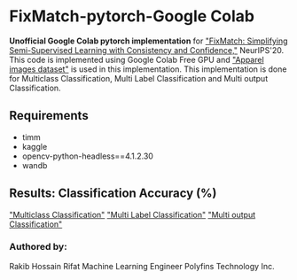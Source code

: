 # FixMatch-pytorch-Google Colab
**Unofficial Google Colab pytorch implementation** for ["FixMatch: Simplifying Semi-Supervised Learning with Consistency and Confidence,"](https://arxiv.org/abs/2001.07685) NeurIPS'20.  
This code is implemented using Google Colab Free GPU and ["Apparel images dataset"](https://www.kaggle.com/datasets/trolukovich/apparel-images-dataset) is used in this implementation. 
This implementation is done for Multiclass Classification, Multi Label Classification and Multi output Classification. 




## Requirements
- timm
- kaggle
- opencv-python-headless==4.1.2.30 
- wandb 


## Results: Classification Accuracy (%)

["Multiclass Classification"](https://wandb.ai/rakib1521/Fixmatch_Multiclass_Implementation?workspace=user-rakib1521) 
["Multi Label Classification"](https://wandb.ai/rakib1521/Fixmatch_Multilabel_Implementation?workspace=user-rakib1521)
["Multi output Classification"](https://wandb.ai/rakib1521/Fixmatch_Multioutput_Implementation?workspace=user-rakib1521)



### Authored by:

Rakib Hossain Rifat
Machine Learning Engineer
Polyfins Technology Inc.